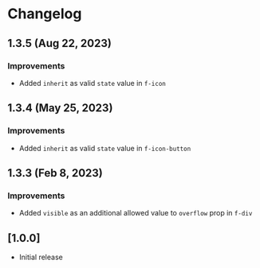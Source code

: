 # Changelog

## 1.3.5 (Aug 22, 2023)

### Improvements

- Added `inherit` as valid `state` value in `f-icon`

## 1.3.4 (May 25, 2023)

### Improvements

- Added `inherit` as valid `state` value in `f-icon-button`


## 1.3.3 (Feb 8, 2023)

### Improvements

- Added `visible` as an additional allowed value to `overflow` prop in `f-div`


## [1.0.0]
- Initial release
